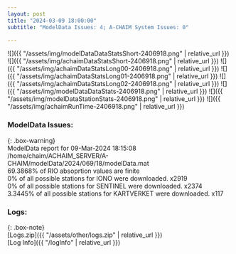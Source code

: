 ```yaml
---
layout: post
title: "2024-03-09 18:00:00"
subtitle: "ModelData Issues: 4; A-CHAIM System Issues: 0"

---
```


![]({{ "/assets/img/modelDataDataStatsShort-2406918.png" | relative_url }})
![]({{ "/assets/img/achaimDataStatsShort-2406918.png" | relative_url }})
![]({{ "/assets/img/achaimDataStatsLong00-2406918.png" | relative_url }})
![]({{ "/assets/img/achaimDataStatsLong01-2406918.png" | relative_url }})
![]({{ "/assets/img/achaimDataStatsLong02-2406918.png" | relative_url }})
![]({{ "/assets/img/modelDataDataStats-2406918.png" | relative_url }})
![]({{ "/assets/img/modelDataStationStats-2406918.png" | relative_url }})
![]({{ "/assets/img/achaimRunTime-2406918.png" | relative_url }})


### ModelData Issues:  
  
{: .box-warning}  
 ModelData report for 09-Mar-2024 18:15:08   
 /home/chaim/ACHAIM_SERVER/A-CHAIM/modelData/2024/069/18/modelData.mat   
 69.3868% of RIO absoprtion values are finite   
 0% of all possible stations for IONO were downloaded. x2919   
 0% of all possible stations for SENTINEL were downloaded. x2374   
 3.3445% of all possible stations for KARTVERKET were downloaded. x117   
  


### Logs:  
  
{: .box-note}  
[Logs.zip]({{ "/assets/other/logs.zip" | relative_url }})  
[Log Info]({{ "/logInfo" | relative_url }})  
